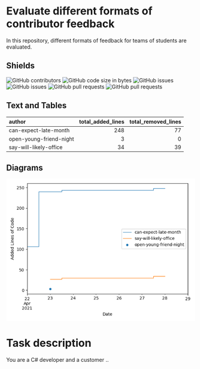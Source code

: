 # Evaluate different formats of contributor feedback

In this repository, different formats of feedback for teams of students are evaluated. 

## Shields

![GitHub contributors](https://img.shields.io/github/contributors/SebastianZug/test_contributor_feedback) ![GitHub code size in bytes](https://img.shields.io/github/languages/code-size/SebastianZug/test_contributor_feedback)
![GitHub issues](https://img.shields.io/github/issues/SebastianZug/test_contributor_feedback) ![GitHub issues](https://img.shields.io/github/issues-raw/SebastianZug/test_contributor_feedback)
![GitHub pull requests](https://img.shields.io/github/issues-pr/SebastianZug/test_contributor_feedback) ![GitHub pull requests](https://img.shields.io/github/issues-pr-raw/SebastianZug/test_contributor_feedback)

## Text and Tables
| author                  |   total_added_lines |   total_removed_lines |
|:------------------------|--------------------:|----------------------:|
| can-expect-late-month   |                 248 |                    77 |
| open-young-friend-night |                   3 |                     0 |
| say-will-likely-office  |                  34 |                    39 |
## Diagrams

![Bild](./statistics/AddedlinesOfCode.png)

# Task description

You are a C# developer and a customer ..


